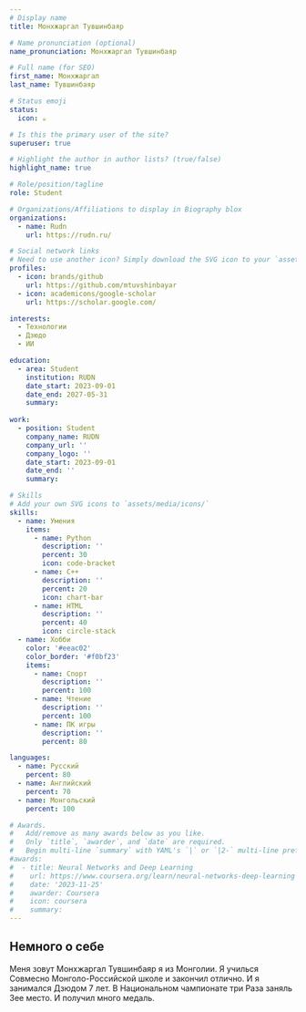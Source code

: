 ```yaml
---
# Display name
title: Монхжаргал Тувшинбаяр

# Name pronunciation (optional)
name_pronunciation: Монхжаргал Тувшинбаяр

# Full name (for SEO)
first_name: Монхжаргал
last_name: Тувшинбаяр

# Status emoji
status:
  icon: ☕️

# Is this the primary user of the site?
superuser: true

# Highlight the author in author lists? (true/false)
highlight_name: true

# Role/position/tagline
role: Student

# Organizations/Affiliations to display in Biography blox
organizations:
  - name: Rudn
    url: https://rudn.ru/

# Social network links
# Need to use another icon? Simply download the SVG icon to your `assets/media/icons/` folder.
profiles:
  - icon: brands/github
    url: https://github.com/mtuvshinbayar
  - icon: academicons/google-scholar
    url: https://scholar.google.com/

interests:
  - Технологии
  - Дзюдо
  - ИИ

education:
  - area: Student
    institution: RUDN
    date_start: 2023-09-01
    date_end: 2027-05-31
    summary: 
      
work:
  - position: Student
    company_name: RUDN
    company_url: ''
    company_logo: ''
    date_start: 2023-09-01
    date_end: ''
    summary: 

# Skills
# Add your own SVG icons to `assets/media/icons/`
skills:
  - name: Умения
    items:
      - name: Python
        description: ''
        percent: 30
        icon: code-bracket
      - name: С++
        description: ''
        percent: 20
        icon: chart-bar
      - name: HTML
        description: ''
        percent: 40
        icon: circle-stack
  - name: Хобби
    color: '#eeac02'
    color_border: '#f0bf23'
    items:
      - name: Спорт
        description: ''
        percent: 100
      - name: Чтение
        description: ''
        percent: 100
      - name: ПК игры
        description: ''
        percent: 80

languages:
  - name: Русский
    percent: 80
  - name: Английский
    percent: 70
  - name: Монгольский
    percent: 100

# Awards.
#   Add/remove as many awards below as you like.
#   Only `title`, `awarder`, and `date` are required.
#   Begin multi-line `summary` with YAML's `|` or `|2-` multi-line prefix and indent 2 spaces below.
#awards:
#  - title: Neural Networks and Deep Learning
#    url: https://www.coursera.org/learn/neural-networks-deep-learning
#    date: '2023-11-25'
#    awarder: Coursera
#    icon: coursera
#    summary: 
---
```


## Немного о себе

Меня зовут Монхжаргал Тувшинбаяр я из Монголии. Я училься Совмесно Монголо-Российской школе и закончил отлично.
И  я занимался Дзюдом 7 лет. В Национальном чампионате три 
Раза заняль 3ее место. И получил много медаль.
